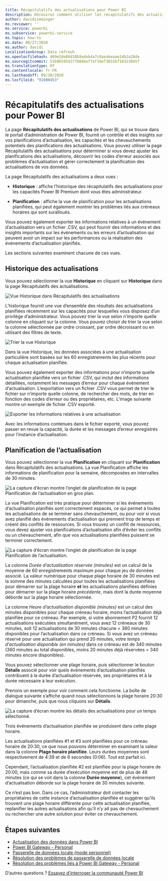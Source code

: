 ```yaml
---
title: Récapitulatifs des actualisations pour Power BI
description: Découvrez comment utiliser les récapitulatifs des actualisations dans Power BI
author: davidiseminger
ms.reviewer: ''
ms.service: powerbi
ms.subservice: powerbi-service
ms.topic: how-to
ms.date: 08/27/2020
ms.author: davidi
LocalizationGroup: Data refresh
ms.openlocfilehash: 469e2de86d18b9adeb4a7c8aeabeaae1db2a28de
ms.sourcegitcommit: 51b965954377884bef7af16ef3031bf10323845f
ms.translationtype: HT
ms.contentlocale: fr-FR
ms.lasthandoff: 09/30/2020
ms.locfileid: "91600453"
---
```

# <a name="refresh-summaries-for-power-bi"></a>Récapitulatifs des actualisations pour Power BI

La page **Récapitulatifs des actualisations** de Power BI, qui se trouve dans le portail d’administration de Power BI, fournit un contrôle et des insights sur vos planifications d’actualisation, les capacités et les chevauchements potentiels des planifications des actualisations. Vous pouvez utiliser la page Récapitulatifs des actualisations pour déterminer si vous devez ajuster les planifications des actualisations, découvrir les codes d’erreur associés aux problèmes d’actualisation et gérer correctement la planification des actualisations de vos données. 

La page Récapitulatifs des actualisations a deux vues :

* **Historique** : affiche l’historique des récapitulatifs des actualisations pour les capacités Power BI Premium dont vous êtes administrateur.

* **Planification** : affiche la vue de planification pour les actualisations planifiées, qui peut également montrer les problèmes liés aux créneaux horaires qui sont suralloués.

Vous pouvez également exporter les informations relatives à un événement d’actualisation vers un fichier .CSV, qui peut fournir des informations et des insights importants sur les événements ou les erreurs d’actualisation qui peuvent avoir un impact sur les performances ou la réalisation des événements d’actualisation planifiés.

Les sections suivantes examinent chacune de ces vues. 

## <a name="refresh-history"></a>Historique des actualisations

Vous pouvez sélectionner la vue **Historique** en cliquant sur **Historique** dans la page Récapitulatifs des actualisations.

![Vue Historique dans Récapitulatifs des actualisations](media/refresh-summaries/refresh-summaries-01a.jpg)

L’historique fournit une vue d’ensemble des résultats des actualisations planifiées récemment sur les capacités pour lesquelles vous disposez d’un privilège d’administrateur. Vous pouvez trier la vue selon n’importe quelle colonne en cliquant sur la colonne. Vous pouvez choisir de trier la vue selon la colonne sélectionnée par ordre croissant, par ordre décroissant ou en utilisant des filtres de texte.

![Trier la vue Historique](media/refresh-summaries/refresh-summaries-01b.jpg)

Dans la vue Historique, les données associées à une actualisation particulière sont basées sur les 60 enregistrements les plus récents pour chaque actualisation planifiée.

Vous pouvez également exporter des informations pour n’importe quelle actualisation planifiée vers un fichier .CSV, qui inclut des informations détaillées, notamment les messages d’erreur pour chaque événement d’actualisation. L’exportation vers un fichier .CSV vous permet de trier le fichier sur n’importe quelle colonne, de rechercher des mots, de trier en fonction des codes d’erreur ou des propriétaires, etc. L’image suivante montre un exemple de fichier .CSV exporté. 

![Exporter les informations relatives à une actualisation](media/refresh-summaries/refresh-summaries-05.jpg)

Avec les informations contenues dans le fichier exporté, vous pouvez passer en revue la capacité, la durée et les messages d’erreur enregistrés pour l’instance d’actualisation. 


## <a name="refresh-schedule"></a>Planification de l’actualisation

Vous pouvez sélectionner la vue **Planification** en cliquant sur **Planification** dans Récapitulatifs des actualisations. La vue Planification affiche les informations de planification pour la semaine, décomposées en intervalles de 30 minutes. 

![La capture d’écran montre l’onglet de planification de la page Planification de l’actualisation en gros plan.](media/refresh-summaries/refresh-summaries-02a.jpg)

La vue Planification est très pratique pour déterminer si les événements d’actualisation planifiés sont correctement espacés, ce qui permet à toutes les actualisations de se terminer sans chevauchement, ou pour voir si vous avez planifié des événements d’actualisation qui prennent trop de temps et créent des conflits de ressources. Si vous trouvez un conflit de ressources, vous devez ajuster vos planifications d’actualisation afin d’éviter les conflits ou un chevauchement, afin que vos actualisations planifiées puissent se terminer correctement. 

![La capture d’écran montre l’onglet de planification de la page Planification de l’actualisation.](media/refresh-summaries/refresh-summaries-02.jpg)

La colonne *Durée d’actualisation réservée (minutes)* est un calcul de la moyenne de 60 enregistrements maximum pour chaque jeu de données associé. La valeur numérique pour chaque plage horaire de 30 minutes est la somme des minutes calculées pour toutes les actualisations planifiées pour démarrer sur la plage horaire **et** les actualisations planifiées définies pour démarrer sur la plage horaire *précédente*, mais dont la durée moyenne déborde sur la plage horaire sélectionnée.

La colonne *Heure d’actualisation disponible (minutes)* est un calcul des minutes disponibles pour chaque créneau horaire, moins l’actualisation déjà planifiée pour ce créneau. Par exemple, si votre abonnement P2 fournit 12 actualisations exécutées simultanément, vous avez 12 créneaux de 30 minutes, soit 12 actualisations de 30 minutes chacune = 360 minutes disponibles pour l’actualisation dans ce créneau. Si vous avez un créneau réservé pour une actualisation qui prend 20 minutes, votre *temps d’actualisation disponible (en minutes)* dans ce créneau est de 340 minutes (360 minutes au total disponibles, moins 20 minutes déjà réservées = 340 minutes encore disponibles). 

Vous pouvez sélectionner une plage horaire, puis sélectionner le bouton **Détails** associé pour voir quels événements d’actualisation planifiés contribuent à la durée d’actualisation réservée, ses propriétaires et à la durée nécessaire à leur exécution.

Prenons un exemple pour voir comment cela fonctionne. La boîte de dialogue suivante s’affiche quand nous sélectionnons la plage horaire 20:30 pour dimanche, puis que nous cliquons sur **Détails**.

![La capture d’écran montre les détails des actualisations pour un temps sélectionné.](media/refresh-summaries/refresh-summaries-04.jpg)

Trois événements d’actualisation planifiée se produisent dans cette plage horaire. 

Les actualisations planifiées #1 et #3 sont planifiées pour ce créneau horaire de 20:30, ce que nous pouvons déterminer en examinant la valeur dans la colonne **Plage horaire planifiée**. Leurs durées moyennes sont respectivement de 4:39 et de 6 secondes (0:06). Tout est parfait ici.

Cependant, l’actualisation planifiée #2 est planifiée pour la plage horaire de 20:00, mais comme sa durée d’exécution moyenne est de plus de 48 minutes (ce qui se voit dans la colonne **Durée moyenne**), cet événement d’actualisation déborde sur la plage horaire de 30 minutes suivante. 

Ce n’est pas bon. Dans ce cas, l’administrateur doit contacter les propriétaires de cette instance d’actualisation planifiée et suggérer qu’ils trouvent une plage horaire différente pour cette actualisation planifiée, replanifier les autres actualisations afin qu’il n’y ait pas de chevauchement ou rechercher une autre solution pour éviter ce chevauchement. 


## <a name="next-steps"></a>Étapes suivantes

- [Actualisation des données dans Power BI](refresh-data.md)  
- [Power BI Gateway - Personal](service-gateway-personal-mode.md)  
- [Passerelle de données locale (mode personnel)](service-gateway-onprem.md)  
- [Résolution des problèmes de passerelle de données locale](service-gateway-onprem-tshoot.md)  
- [Résolution des problèmes liés à Power BI Gateway - Personal](service-admin-troubleshooting-power-bi-personal-gateway.md)  

D’autres questions ? [Essayez d’interroger la communauté Power BI](https://community.powerbi.com/)